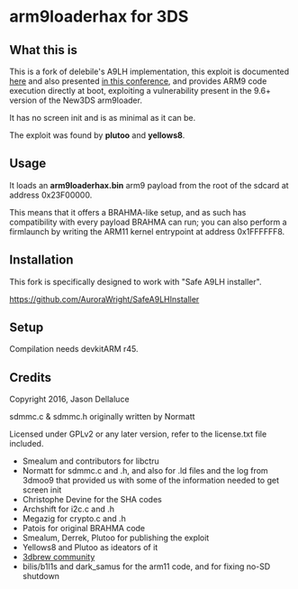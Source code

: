# arm9loaderhax for 3DS

## What this is

This is a fork of delebile's A9LH implementation, this exploit is documented [here](http://3dbrew.org/wiki/3DS_System_Flaws) and also presented [in this conference](https://media.ccc.de/v/32c3-7240-console_hacking), and provides ARM9 code execution directly at boot, exploiting a vulnerability present in the 9.6+ version of the New3DS arm9loader.

It has no screen init and is as minimal as it can be.

The exploit was found by **plutoo** and **yellows8**.

## Usage

It loads an **arm9loaderhax.bin** arm9 payload from the root of the sdcard at address 0x23F00000.

This means that it offers a BRAHMA-like setup, and as such has compatibility with every payload BRAHMA can run; you can also perform a firmlaunch by writing the ARM11 kernel entrypoint at address 0x1FFFFFF8.

## Installation

This fork is specifically designed to work with "Safe A9LH installer".

https://github.com/AuroraWright/SafeA9LHInstaller

## Setup

Compilation needs devkitARM r45.

## Credits

Copyright 2016, Jason Dellaluce

sdmmc.c & sdmmc.h originally written by Normatt

Licensed under GPLv2 or any later version, refer to the license.txt file included.

* Smealum and contributors for libctru
* Normatt for sdmmc.c and .h, and also for .ld files and the log from 3dmoo9 that provided us with some of the information needed to get screen init
* Christophe Devine for the SHA codes
* Archshift for i2c.c and .h
* Megazig for crypto.c and .h
* Patois for original BRAHMA code
* Smealum, Derrek, Plutoo for publishing the exploit
* Yellows8 and Plutoo as ideators of it
* [3dbrew community](http://3dbrew.org/)
* bilis/b1l1s and dark_samus for the arm11 code, and for fixing no-SD shutdown









